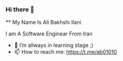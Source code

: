 ### Hi there 👋


** My Name Is Ali Bakhshi Ilani

I am A Software Enginear From Iran 

- 🌱 I’m allways in learning stage ;)  
- 📫 How to reach me: https://t.me/ab01010

